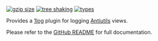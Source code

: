 <!-- README for NPM; the one for GitHub is in .github directory. -->

[![gzip size](https://badgen.net/bundlephobia/minzip/1log-antiutils?color=green)](https://bundlephobia.com/result?p=1log-antiutils)
[![tree shaking](https://badgen.net/bundlephobia/tree-shaking/1log-antiutils)](https://bundlephobia.com/result?p=1log-antiutils)
[![types](https://img.shields.io/npm/types/1log-antiutils?color=brightgreen)](https://www.npmjs.com/package/1log-antiutils)

Provides a [1log](https://github.com/ivan7237d/1log) plugin for logging [Antiutils](https://github.com/ivan7237d/antiutils) views.

Please refer to the [GitHub README](https://github.com/ivan7237d/1log-antiutils#readme) for full documentation.
